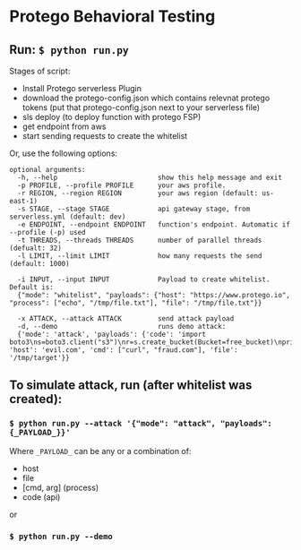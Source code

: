 # Protego Behavioral Testing

## Run: `$ python run.py`

Stages of script:
 * Install Protego serverless Plugin
 * download the protego-config.json which contains relevnat protego tokens (put that protego-config.json next to your serverless file) 
 * sls deploy (to deploy function with protego FSP)
 * get endpoint from aws
 * start sending requests to create the whitelist

Or, use the following options: 

```
optional arguments:
  -h, --help                         show this help message and exit
  -p PROFILE, --profile PROFILE      your aws profile.
  -r REGION, --region REGION         your aws region (default: us-east-1)
  -s STAGE, --stage STAGE            api gateway stage, from serverless.yml (default: dev)
  -e ENDPOINT, --endpoint ENDPOINT   function's endpoint. Automatic if --profile (-p) used
  -t THREADS, --threads THREADS      number of parallel threads (defualt: 32)
  -l LIMIT, --limit LIMIT            how many requests the send (default: 1000)
                        
  -i INPUT, --input INPUT            Payload to create whitelist. Default is: 
  {"mode": "whitelist", "payloads": {"host": "https://www.protego.io", "process": ["echo", "/tmp/file.txt"], "file": "/tmp/file.txt"}}
                   
  -x ATTACK, --attack ATTACK         send attack payload
  -d, --demo                         runs demo attack:
  {'mode': 'attack', 'payloads': {'code': 'import boto3\ns=boto3.client("s3")\nr=s.create_bucket(Bucket=free_bucket)\nprint(r)', 'host': 'evil.com', 'cmd': ["curl", "fraud.com"], 'file': '/tmp/target'}}
```

## To simulate attack, run (after whitelist was created):
### `$ python run.py --attack '{"mode": "attack", "payloads": {_PAYLOAD_}}'`


Where `_PAYLOAD_` can be any or a combination of:
* host
* file
* [cmd, arg] (process)
* code (api)

or

### `$ python run.py --demo`
